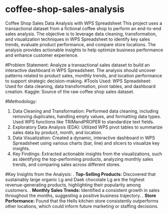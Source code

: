 # coffee-shop-sales-analysis
Coffee Shop Sales Data Analysis with WPS Spreadsheet
This project uses a transactional dataset from a fictional coffee shop to perform an end-to-end sales analysis. The objective is to leverage data cleaning, transformation, and visualization techniques in WPS Spreadsheet to identify key sales trends, evaluate product performance, and compare store locations. The analysis provides actionable insights to help optimize business performance and enhance customer experience.

#Problem Statement:
Analyze a transactional sales dataset to build an interactive dashboard in WPS Spreadsheet. The analysis should uncover patterns related to product sales, monthly trends, and location performance to support strategic decision-making.
#Tools Used:
WPS Spreadsheet: Used for data cleaning, data transformation, pivot tables, and dashboard creation.
Kaggle: Source of the raw coffee shop sales dataset. 

#Methodology: 
1. Data Cleaning and Transformation: Performed data cleaning, including removing duplicates, handling empty values, and formatting data types. Used WPS functions like TRIMandPROPER to standardize text fields.
2. Exploratory Data Analysis (EDA): Utilized WPS pivot tables to summarize sales data by product, month, and location.
3. Data Visualization: Created a dynamic, interactive dashboard in WPS Spreadsheet using various charts (bar, line) and slicers to visualize key insights.
4. Key Findings: Extracted actionable insights from the visualizations, such as identifying the top-performing products, analyzing monthly sales trends, and comparing sales across different stores.

#Key Insights from the Analysis:
. **Top-Selling Products:** Discovered that sustainably large organic Lg  and Daek chocolate Lg are the highest revenue-generating products, highlighting their popularity among customers.
. **Monthly Sales Trends:** Identified a consistent growth in sales throughout the months, suggesting a positive business trajectory.
. **Store Performance:** Found that the Hells kitchen store consistently outperforms other locations, which could inform future marketing or staffing decisions.
